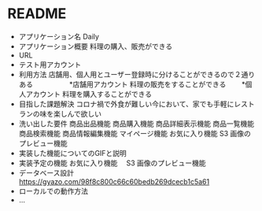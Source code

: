 # README

* アプリケーション名 Daily
* アプリケーション概要 料理の購入、販売ができる
* URL
* テスト用アカウント
* 利用方法 店舗用、個人用とユーザー登録時に分けることができるので２通りある
　　　　　*店舗用アカウント 料理の販売をすることができる
     　　*個人アカウント 料理を購入することができる
* 目指した課題解決 コロナ禍で外食が難しい今において、家でも手軽にレストランの味を楽しんで欲しい
* 洗い出した要件 商品出品機能 商品購入機能 商品詳細表示機能 商品一覧機能 商品検索機能 商品情報編集機能 マイページ機能 お気に入り機能 S3 画像のプレビュー機能
* 実装した機能についてのGIFと説明
* 実装予定の機能 お気に入り機能　 S3 画像のプレビュー機能
* データベース設計 https://gyazo.com/98f8c800c66c60bedb269dcecb1c5a61
* ローカルでの動作方法
* ...
